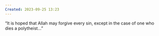 ```yaml
---
Created: 2023-09-25 13:23
---
```

“It is hoped that Allah may forgive every sin, except in the case of one who dies a polytheist…”
